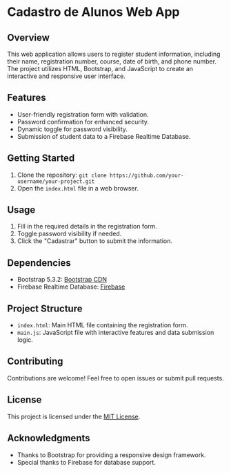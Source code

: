 # Cadastro de Alunos Web App

## Overview
This web application allows users to register student information, including their name, registration number, course, date of birth, and phone number. The project utilizes HTML, Bootstrap, and JavaScript to create an interactive and responsive user interface.

## Features
- User-friendly registration form with validation.
- Password confirmation for enhanced security.
- Dynamic toggle for password visibility.
- Submission of student data to a Firebase Realtime Database.

## Getting Started
1. Clone the repository: `git clone https://github.com/your-username/your-project.git`
2. Open the `index.html` file in a web browser.

## Usage
1. Fill in the required details in the registration form.
2. Toggle password visibility if needed.
3. Click the "Cadastrar" button to submit the information.

## Dependencies
- Bootstrap 5.3.2: [Bootstrap CDN](https://getbootstrap.com)
- Firebase Realtime Database: [Firebase](https://firebase.google.com)

## Project Structure
- `index.html`: Main HTML file containing the registration form.
- `main.js`: JavaScript file with interactive features and data submission logic.

## Contributing
Contributions are welcome! Feel free to open issues or submit pull requests.

## License
This project is licensed under the [MIT License](LICENSE).

## Acknowledgments
- Thanks to Bootstrap for providing a responsive design framework.
- Special thanks to Firebase for database support.

